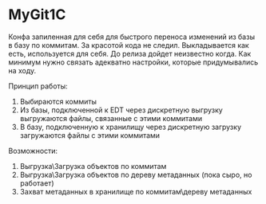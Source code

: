 # MyGit1C
Конфа запиленная для себя для быстрого переноса изменений из базы в базу по коммитам. За красотой кода не следил. Выкладывается как есть, используется для себя. 
До релиза дойдет неизвестно когда. Как минимум нужно связать адекватно настройки, которые придумывались на ходу.

Принцип работы:
1) Выбираются коммиты
2) Из базы, подключенной к EDT через дискретную выгрузку выгружаются файлы, связанные с этими коммитами
3) В базу, подключенную к хранилищу через дискретную загрузку загружаются файлы с этими коммитами

Возможности:
1) Выгрузка\Загрузка объектов по коммитам
2) Выгрузка\Загрузка объектов по дереву метаданных (пока сыро, но работает)
3) Захват метаданных в хранилище по коммитам\дереву метаданных